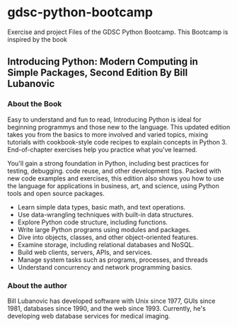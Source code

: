 # gdsc-python-bootcamp
Exercise and project Files of the GDSC Python Bootcamp. This Bootcamp is inspired by the book 
## Introducing Python: Modern Computing in Simple Packages, Second Edition By Bill Lubanovic

### About the Book
Easy to understand and fun to read, Introducing Python is ideal for beginning programmys and those new to the language. This updated edition takes you from the basics to more involved and varied topics, mixing tutorials with cookbook-style code recipes to explain concepts in Python 3. End-of-chapter exercises help you practice what you've learned.

You'll gain a strong foundation in Python, including best practices for testing, debugging. code reuse, and other development tips. Packed with new code examples and exercises, this edition also shows you how to use the language for applications in business, art, and science, using Python tools and open source packages.

* Learn simple data types, basic math, and text operations.
* Use data-wrangling techniques with built-in data structures.
* Explore Python code structure, including functions. 
* Write large Python programs using modules and packages.
* Dive into objects, classes, and other object-oriented features. 
* Examine storage, including relational databases and NoSQL.
* Build web clients, servers, APIs, and services.
* Manage system tasks such as programs, processes, and threads
* Understand concurrency and network programming basics.

### About the author
Bill Lubanovic has developed software with Unix since 1977, GUIs since 1981, databases since 1990, and the web since 1993. Currently, he's developing web database services for medical imaging.
